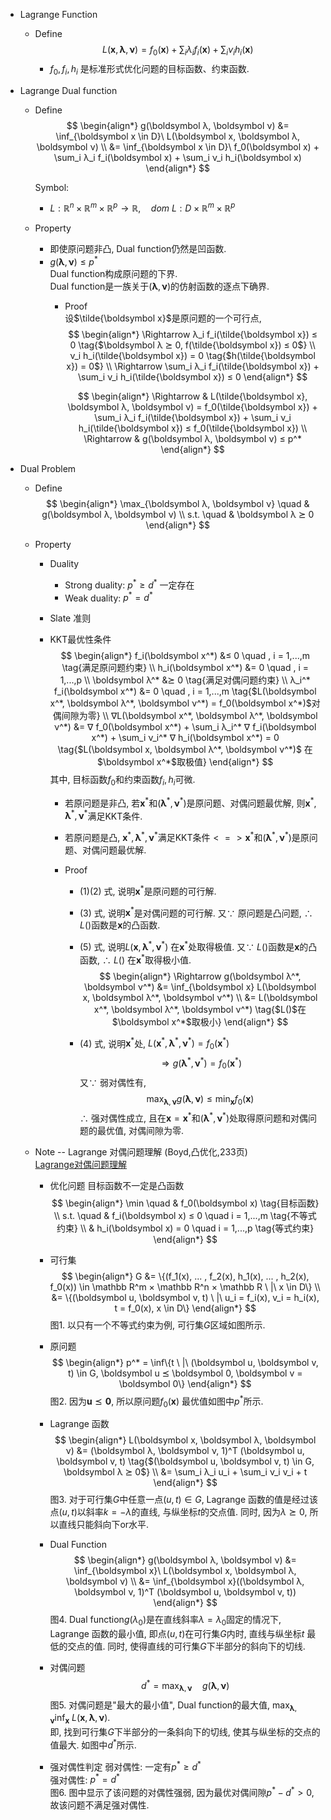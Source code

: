 * Lagrange Function  
  - Define
    $$L(\boldsymbol x, \boldsymbol λ, \boldsymbol ν) = f_0(\boldsymbol x) + \sum_i λ_i f_i(\boldsymbol x) + \sum_i ν_i h_i(\boldsymbol x)$$
    - $f_0, f_i, h_i$ 是标准形式优化问题的目标函数、约束函数.

* Lagrange Dual function
  - Define
    $$
    \begin{align*}
      g(\boldsymbol λ, \boldsymbol ν) &= \inf_{\boldsymbol x \in D}\ L(\boldsymbol x, \boldsymbol λ, \boldsymbol ν)  \\
        &= \inf_{\boldsymbol x \in D}\ f_0(\boldsymbol x) + \sum_i λ_i f_i(\boldsymbol x) + \sum_i ν_i h_i(\boldsymbol x)
    \end{align*}
    $$

    Symbol:
    - $L: \mathbb  R^n × \mathbb  R^m × \mathbb  R^p \to \mathbb  R,\quad  dom\ L: D × \mathbb  R^m × \mathbb  R^p$
  
  - Property  
    - 即使原问题非凸, Dual function仍然是凹函数.
    - $g(\boldsymbol λ, \boldsymbol ν) ≤ p^*$  
      Dual function构成原问题的下界.   
      Dual function是一族关于$(\boldsymbol λ, \boldsymbol ν)$的仿射函数的逐点下确界.  
      - Proof  
        设$\tilde{\boldsymbol x}$是原问题的一个可行点,  
        $$
        \begin{align*}
          \Rightarrow λ_i f_i(\tilde{\boldsymbol x}) ≤ 0  \tag{$\boldsymbol λ ⪰ 0, f(\tilde{\boldsymbol x}) ≤ 0$}  \\
            ν_i h_i(\tilde{\boldsymbol x}) = 0  \tag{$h(\tilde{\boldsymbol x}) = 0$}  \\
          \Rightarrow \sum_i λ_i f_i(\tilde{\boldsymbol x}) + \sum_i ν_i h_i(\tilde{\boldsymbol x}) ≤ 0
        \end{align*}
        $$

        $$
        \begin{align*}
          \Rightarrow & L(\tilde{\boldsymbol x}, \boldsymbol λ, \boldsymbol ν) = f_0(\tilde{\boldsymbol x}) + \sum_i λ_i f_i(\tilde{\boldsymbol x}) + \sum_i ν_i h_i(\tilde{\boldsymbol x}) ≤ f_0(\tilde{\boldsymbol x})  \\
          \Rightarrow & g(\boldsymbol λ, \boldsymbol ν) ≤ p^*
        \end{align*}
        $$


* Dual Problem
  - Define
    $$
    \begin{align*}
      \max_{\boldsymbol λ, \boldsymbol ν} \quad & g(\boldsymbol λ, \boldsymbol ν)  \\
      s.t. \quad & \boldsymbol λ ⪰ 0
    \end{align*}
    $$

  - Property
    - Duality
      - Strong duality: $p^* ≥ d^*$ 一定存在
      - Weak duality: $p^* = d^*$
    - Slate 准则
    - KKT最优性条件
      $$
      \begin{align*}
        f_i(\boldsymbol x^*) &≤ 0  \quad , i = 1,...,m  \tag{满足原问题约束}  \\
        h_i(\boldsymbol x^*) &= 0  \quad , i = 1,...,p  \\
        \boldsymbol λ^* &⪰ 0  \tag{满足对偶问题约束}  \\
        λ_i^* f_i(\boldsymbol x^*) &= 0 \quad , i = 1,...,m  \tag{$L(\boldsymbol x^*, \boldsymbol λ^*, \boldsymbol ν^*) = f_0(\boldsymbol x^*)$对偶间隙为零}  \\
        ∇L(\boldsymbol x^*, \boldsymbol λ^*, \boldsymbol ν^*) &= ∇ f_0(\boldsymbol x^*) + \sum_i λ_i^* ∇ f_i(\boldsymbol x^*) + \sum_i ν_i^* ∇ h_i(\boldsymbol x^*) = 0  \tag{$L(\boldsymbol x, \boldsymbol λ^*, \boldsymbol ν^*)$ 在$\boldsymbol x^*$取极值}
      \end{align*}
      $$
      其中, 目标函数$f_0$和约束函数$f_i, h_i$可微.  
      
      - 若原问题是非凸, 若$\boldsymbol x^*$和$(\boldsymbol λ^*, \boldsymbol ν^*)$是原问题、对偶问题最优解, 则$\boldsymbol x^*, \boldsymbol λ^*, \boldsymbol ν^*$满足KKT条件.
      - 若原问题是凸, $\boldsymbol x^*, \boldsymbol λ^*, \boldsymbol ν^*$满足KKT条件$<=> \boldsymbol x^*$和$(\boldsymbol λ^*, \boldsymbol ν^*)$是原问题、对偶问题最优解.

      - Proof
        - (1)(2) 式, 说明$\boldsymbol x^*$是原问题的可行解.
        - (3) 式, 说明$\boldsymbol x^*$是对偶问题的可行解. 又$\because$ 原问题是凸问题, $\therefore$ $L()$函数是$\boldsymbol x$的凸函数.
        - (5) 式, 说明$L(\boldsymbol x, \boldsymbol λ^*, \boldsymbol ν^*)$ 在$\boldsymbol x^*$处取得极值. 又$\because$ $L()$函数是$\boldsymbol x$的凸函数, $\therefore$ $L()$ 在$\boldsymbol x^*$取得极小值.  
          $$
          \begin{align*}
            \Rightarrow g(\boldsymbol λ^*, \boldsymbol ν^*) &= \inf_{\boldsymbol x} L(\boldsymbol x, \boldsymbol λ^*, \boldsymbol ν^*)  \\
              &= L(\boldsymbol x^*, \boldsymbol λ^*, \boldsymbol ν^*)  \tag{$L()$在$\boldsymbol x^*$取极小}
          \end{align*}
          $$

        - (4) 式, 说明$\boldsymbol x^*$处, $L(\boldsymbol x^*, \boldsymbol λ^*, \boldsymbol ν^*) = f_0(\boldsymbol x^*)$  
          $$\Rightarrow g(\boldsymbol λ^*, \boldsymbol ν^*) = f_0(\boldsymbol x^*)  \tag{代入}$$
          又$\because$ 弱对偶性有,   
          $$\max_{\boldsymbol λ, \boldsymbol ν} g(\boldsymbol λ, \boldsymbol ν) ≤ \min_{\boldsymbol x} f_0(\boldsymbol x)$$
          $\therefore$ 强对偶性成立, 且在$\boldsymbol x = \boldsymbol x^*$和$(\boldsymbol λ^*, \boldsymbol ν^*)$处取得原问题和对偶问题的最优值, 对偶间隙为零.  
        
  - Note -- Lagrange 对偶问题理解 (Boyd,凸优化,233页)  
    [Lagrange对偶问题理解](../files/img/20220409.jpg)

    - 优化问题
      目标函数不一定是凸函数  
      $$
      \begin{align*}
        \min \quad & f_0(\boldsymbol x)  \tag{目标函数}  \\
        s.t. \quad & f_i(\boldsymbol x) ≤ 0  \quad  i = 1,...,m  \tag{不等式约束}  \\
          & h_i(\boldsymbol x) = 0  \quad  i = 1,...,p  \tag{等式约束}
      \end{align*}
      $$

    - 可行集
      $$
      \begin{align*}
        G &= \{(f_1(x), ... , f_2(x), h_1(x), ... , h_2(x), f_0(x)) \in \mathbb  R^m × \mathbb  R^n × \mathbb  R \ |\  x \in D\}  \\
          &= \{(\boldsymbol u, \boldsymbol v, t) \ |\  u_i = f_i(x), v_i = h_i(x), t = f_0(x), x \in D\}
      \end{align*}
      $$
      图1. 以只有一个不等式约束为例, 可行集$G$区域如图所示.

    - 原问题
      $$
      \begin{align*}
        p^* = \inf\{t \ |\  (\boldsymbol u, \boldsymbol v, t) \in G, \boldsymbol u ⪯ \boldsymbol 0, \boldsymbol v = \boldsymbol 0\}
      \end{align*}
      $$
      图2. 因为$\boldsymbol u ⪯ \boldsymbol 0$, 所以原问题$f_0(\boldsymbol x)$ 最优值如图中$p^*$所示.

    - Lagrange 函数
      $$
      \begin{align*}
        L(\boldsymbol x, \boldsymbol λ, \boldsymbol ν) &= (\boldsymbol λ, \boldsymbol ν, 1)^T (\boldsymbol u, \boldsymbol v, t)  \tag{$(\boldsymbol u, \boldsymbol v, t) \in G, \boldsymbol λ ⪰ 0$}  \\
          &= \sum_i λ_i u_i + \sum_i ν_i v_i + t
      \end{align*}
      $$
      图3. 对于可行集$G$中任意一点$(u, t) \in G$, Lagrange 函数的值是经过该点$(u, t)$以斜率$k=-λ$的直线, 与纵坐标$t$的交点值. 同时, 因为$λ ⪰ 0$, 所以直线只能斜向下or水平.

    - Dual Function
      $$
      \begin{align*}
        g(\boldsymbol λ, \boldsymbol ν) &= \inf_{\boldsymbol x}\ L(\boldsymbol x, \boldsymbol λ, \boldsymbol ν)  \\
          &= \inf_{\boldsymbol x}((\boldsymbol λ, \boldsymbol ν, 1)^T (\boldsymbol u, \boldsymbol v, t))
      \end{align*}
      $$
      图4. Dual function$g(λ_0)$是在直线斜率$λ = λ_0$固定的情况下, Lagrange 函数的最小值, 即点$(u, t)$在可行集$G$内时, 直线与纵坐标$t$ 最低的交点的值. 同时, 使得直线的可行集$G$下半部分的斜向下的切线.

    - 对偶问题
      $$
        d^* = \max_{\boldsymbol λ, \boldsymbol ν} \quad  g(\boldsymbol λ, \boldsymbol ν)
      $$
      图5. 对偶问题是"最大的最小值", Dual function的最大值, $\max_{\boldsymbol λ, \boldsymbol ν} \inf_{\boldsymbol x}\ L(\boldsymbol x, \boldsymbol λ, \boldsymbol ν)$.  
      即, 找到可行集$G$下半部分的一条斜向下的切线, 使其与纵坐标的交点的值最大. 如图中$d^*$所示.

    - 强对偶性判定
      弱对偶性: 一定有$p^* ≥ d^*$  
      强对偶性: $p^* = d^*$  
      图6. 图中显示了该问题的对偶性强弱, 因为最优对偶间隙$p^* - d^* > 0$, 故该问题不满足强对偶性.

